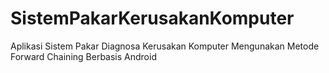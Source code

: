 # SistemPakarKerusakanKomputer
Aplikasi Sistem Pakar Diagnosa Kerusakan Komputer Mengunakan Metode Forward Chaining Berbasis Android

